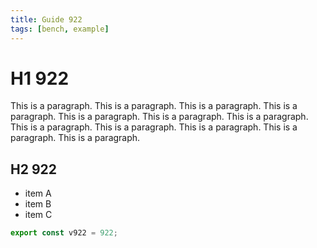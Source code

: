 ```yaml
---
title: Guide 922
tags: [bench, example]
---
```


# H1 922

This is a paragraph. This is a paragraph. This is a paragraph. This is a paragraph. This is a paragraph. This is a paragraph. This is a paragraph. This is a paragraph. This is a paragraph. This is a paragraph. This is a paragraph. This is a paragraph. 

## H2 922

- item A
- item B
- item C

```ts
export const v922 = 922;
```